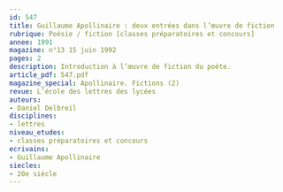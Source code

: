 ```yaml
---
id: 547
title: Guillaume Apollinaire : deux entrées dans l’œuvre de fiction
rubrique: Poésie / fiction [classes préparatoires et concours]
annee: 1991
magazine: n°13 15 juin 1992
pages: 2
description: Introduction à l’œuvre de fiction du poète.
article_pdf: 547.pdf
magazine_special: Apollinaire. Fictions (2)
revue: L’école des lettres des lycées
auteurs:
- Daniel Delbreil
disciplines:
- lettres
niveau_etudes:
- classes préparatoires et concours
ecrivains:
- Guillaume Apollinaire
siecles:
- 20e siècle
---
```

